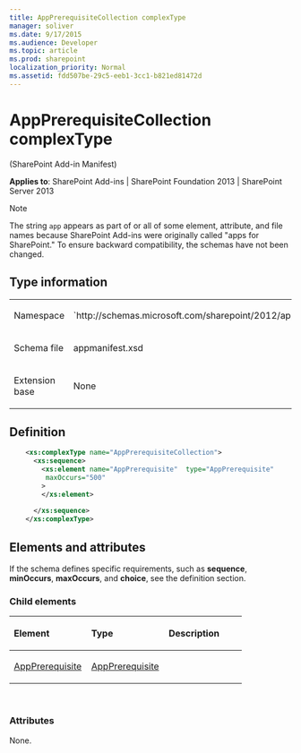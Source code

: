 ```yaml
---
title: AppPrerequisiteCollection complexType
manager: soliver
ms.date: 9/17/2015
ms.audience: Developer
ms.topic: article
ms.prod: sharepoint
localization_priority: Normal
ms.assetid: fdd507be-29c5-eeb1-3cc1-b821ed81472d
---
```


# AppPrerequisiteCollection complexType 

(SharePoint Add-in Manifest)

**Applies to**: SharePoint Add-ins | SharePoint Foundation 2013 | SharePoint Server 2013

> [!NOTE] 
> The string `app` appears as part of or all of some element, attribute, and file names because SharePoint Add-ins were originally called "apps for SharePoint." To ensure backward compatibility, the schemas have not been changed.

## Type information

<table>
<colgroup>
<col width="50%" />
<col width="50%" />
</colgroup>
<tbody>
<tr class="odd">
<td align="left"><p><span class="label">Namespace</span></p></td>
<td align="left"><p>`http://schemas.microsoft.com/sharepoint/2012/app/manifest`</p></td>
</tr>
<tr class="even">
<td align="left"><p><span class="label">Schema file</span></p></td>
<td align="left"><p>appmanifest.xsd</p></td>
</tr>
<tr class="odd">
<td align="left"><p><span class="label">Extension base</span></p></td>
<td align="left"><p>None</p></td>
</tr>
</tbody>
</table>

## Definition

```XML
    <xs:complexType name="AppPrerequisiteCollection">
      <xs:sequence>
        <xs:element name="AppPrerequisite"  type="AppPrerequisite"
         maxOccurs="500"
        >
        </xs:element>
        
      </xs:sequence>
    </xs:complexType>
```

## Elements and attributes

If the schema defines specific requirements, such as **sequence**, **minOccurs**, **maxOccurs**, and **choice**, see the definition section.

### Child elements

<table>
<colgroup>
<col width="33%" />
<col width="33%" />
<col width="33%" />
</colgroup>
<thead>
<tr class="header">
<th align="left"><p>Element</p></th>
<th align="left"><p>Type</p></th>
<th align="left"><p>Description</p></th>
</tr>
</thead>
<tbody>
<tr class="odd">
<td align="left"><p><a href="appprerequisite-element-appprerequisitecollection-complextypesharepoint-add-in-m.md">AppPrerequisite</a></p></td>
<td align="left"><p><a href="appprerequisite-complextype-sharepoint-add-in-manifest.md">AppPrerequisite</a></p></td>
<td align="left"><p></p></td>
</tr>
</tbody>
</table>

<br/>

### Attributes

None.





